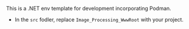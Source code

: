 This is a .NET env template for development incorporating Podman. 
* In the `src` fodler, replace `Image_Processing_WwwRoot` with your project.
